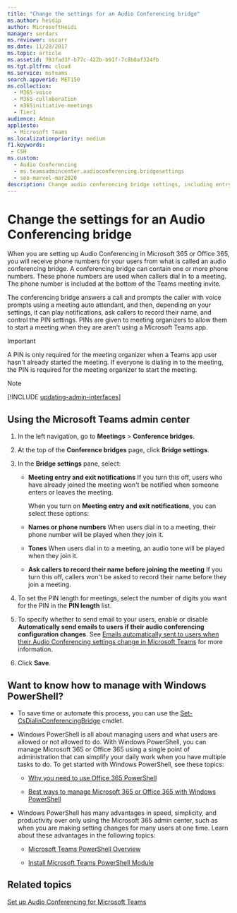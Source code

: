 ```yaml
---
title: "Change the settings for an Audio Conferencing bridge"
ms.author: heidip
author: MicrosoftHeidi
manager: serdars
ms.reviewer: oscarr
ms.date: 11/28/2017
ms.topic: article
ms.assetid: 783fad3f-b77c-422b-b91f-7c8b0af324fb
ms.tgt.pltfrm: cloud
ms.service: msteams
search.appverid: MET150
ms.collection: 
  - M365-voice
  - M365-collaboration
  - m365initiative-meetings
  - Tier1
audience: Admin
appliesto: 
  - Microsoft Teams
ms.localizationpriority: medium
f1.keywords:
 - CSH
ms.custom: 
  - Audio Conferencing
  - ms.teamsadmincenter.audioconferencing.bridgesettings
  - seo-marvel-mar2020
description: Change audio conferencing bridge settings, including entry and exit notifications, play names or phone numbers, tones, and prompt callers to record their name.
---
```


# Change the settings for an Audio Conferencing bridge

When you are setting up Audio Conferencing in Microsoft 365 or Office 365, you will receive phone numbers for your users from what is called an audio conferencing bridge. A conferencing bridge can contain one or more phone numbers. These phone numbers are used when callers dial in to a meeting. The phone number is included at the bottom of the Teams meeting invite.
  
The conferencing bridge answers a call and prompts the caller with voice prompts using a meeting auto attendant, and then, depending on your settings, it can play notifications, ask callers to record their name, and control the PIN settings. PINs are given to meeting organizers to allow them to start a meeting when they are aren't using a Microsoft Teams app.

  > [!IMPORTANT]
  > A PIN is only required for the meeting organizer when a Teams app user hasn't already started the meeting. If everyone is dialing in to the meeting, the PIN is required for the meeting organizer to start the meeting.

> [!NOTE]
> [!INCLUDE [updating-admin-interfaces](includes/updating-admin-interfaces.md)]

## Using the Microsoft Teams admin center

1. In the left navigation, go to **Meetings** > **Conference bridges**.

2. At the top of the **Conference bridges** page, click **Bridge settings**.

3. In the **Bridge settings** pane, select:
   - **Meeting entry and exit notifications** If you turn this off, users who have already joined the meeting won't be notified when someone enters or leaves the meeting.

     When you turn on **Meeting entry and exit notifications**, you can select these options:

   - **Names or phone numbers** When users dial in to a meeting, their phone number will be played when they join it.

   - **Tones** When users dial in to a meeting, an audio tone will be played when they join it.

   - **Ask callers to record their name before joining the meeting** If you turn this off, callers won't be asked to record their name before they join a meeting.

4. To set the PIN length for meetings, select the number of digits you want for the PIN in the **PIN length** list.

5. To specify whether to send email to your users, enable or disable **Automatically send emails to users if their audio conferencing configuration changes**.
    See [Emails automatically sent to users when their Audio Conferencing settings change in Microsoft Teams](emails-sent-to-users-when-their-settings-change-in-teams.md) for more information.

6. Click **Save**.

## Want to know how to manage with Windows PowerShell?

- To save time or automate this process, you can use the [Set-CsDialinConferencingBridge](/powershell/module/skype/Set-CsOnlineDialInConferencingBridge) cmdlet.

- Windows PowerShell is all about managing users and what users are allowed or not allowed to do. With Windows PowerShell, you can manage Microsoft 365 or Office 365 using a single point of administration that can simplify your daily work when you have multiple tasks to do. To get started with Windows PowerShell, see these topics:

  - [Why you need to use Office 365 PowerShell](/microsoft-365/enterprise/why-you-need-to-use-microsoft-365-powershell)

  - [Best ways to manage Microsoft 365 or Office 365 with Windows PowerShell](/previous-versions//dn568025(v=technet.10))

- Windows PowerShell has many advantages in speed, simplicity, and productivity over only using the Microsoft 365 admin center, such as when you are making setting changes for many users at one time. Learn about these advantages in the following topics:

  - [Microsoft Teams PowerShell Overview](teams-powershell-overview.md)

  - [Install Microsoft Teams PowerShell Module](teams-powershell-install.md)
  
## Related topics

[Set up Audio Conferencing for Microsoft Teams](set-up-audio-conferencing-in-teams.md)
